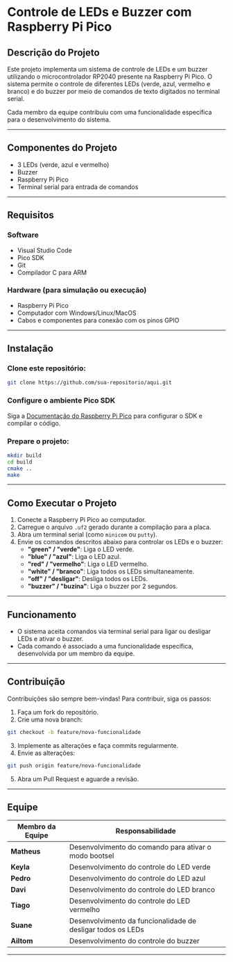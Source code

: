 # Controle de LEDs e Buzzer com Raspberry Pi Pico

## Descrição do Projeto
Este projeto implementa um sistema de controle de LEDs e um buzzer utilizando o microcontrolador RP2040 presente na Raspberry Pi Pico. O sistema permite o controle de diferentes LEDs (verde, azul, vermelho e branco) e do buzzer por meio de comandos de texto digitados no terminal serial.

Cada membro da equipe contribuiu com uma funcionalidade específica para o desenvolvimento do sistema.

---

## Componentes do Projeto
- 3 LEDs (verde, azul e vermelho)
- Buzzer
- Raspberry Pi Pico
- Terminal serial para entrada de comandos

---

## Requisitos

### Software
- Visual Studio Code
- Pico SDK
- Git
- Compilador C para ARM

### Hardware (para simulação ou execução)
- Raspberry Pi Pico
- Computador com Windows/Linux/MacOS
- Cabos e componentes para conexão com os pinos GPIO

---

## Instalação

### Clone este repositório:
```bash
git clone https://github.com/sua-repositorio/aqui.git
```

### Configure o ambiente Pico SDK
Siga a [Documentação do Raspberry Pi Pico](https://datasheets.raspberrypi.com/pico/getting-started-with-pico.pdf) para configurar o SDK e compilar o código.

### Prepare o projeto:
```bash
mkdir build
cd build
cmake ..
make
```

---

## Como Executar o Projeto
1. Conecte a Raspberry Pi Pico ao computador.
2. Carregue o arquivo `.uf2` gerado durante a compilação para a placa.
3. Abra um terminal serial (como `minicom` ou `putty`).
4. Envie os comandos descritos abaixo para controlar os LEDs e o buzzer:
   - **"green" / "verde"**: Liga o LED verde.
   - **"blue" / "azul"**: Liga o LED azul.
   - **"red" / "vermelho"**: Liga o LED vermelho.
   - **"white" / "branco"**: Liga todos os LEDs simultaneamente.
   - **"off" / "desligar"**: Desliga todos os LEDs.
   - **"buzzer" / "buzina"**: Liga o buzzer por 2 segundos.

---

## Funcionamento
- O sistema aceita comandos via terminal serial para ligar ou desligar LEDs e ativar o buzzer.
- Cada comando é associado a uma funcionalidade específica, desenvolvida por um membro da equipe.

---

## Contribuição
Contribuições são sempre bem-vindas! Para contribuir, siga os passos:

1. Faça um fork do repositório.
2. Crie uma nova branch:
```bash
git checkout -b feature/nova-funcionalidade
```
3. Implemente as alterações e faça commits regularmente.
4. Envie as alterações:
```bash
git push origin feature/nova-funcionalidade
```
5. Abra um Pull Request e aguarde a revisão.

---

## Equipe

| Membro da Equipe | Responsabilidade |
|-------------------|------------------|
| **Matheus**       | Desenvolvimento do comando para ativar o modo bootsel |
| **Keyla**         | Desenvolvimento do controle do LED verde |
| **Pedro**         | Desenvolvimento do controle do LED azul |
| **Davi**          | Desenvolvimento do controle do LED branco |
| **Tiago**         | Desenvolvimento do controle do LED vermelho |
| **Suane**         | Desenvolvimento da funcionalidade de desligar todos os LEDs |
| **Ailtom**        | Desenvolvimento do controle do buzzer |


---
